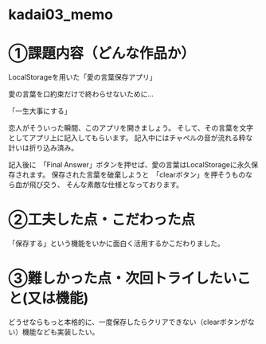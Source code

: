 # kadai03_memo

# ①課題内容（どんな作品か）
LocalStorageを用いた「愛の言葉保存アプリ」

愛の言葉を口約束だけで終わらせないために...

「一生大事にする」　

恋人がそういった瞬間、このアプリを開きましょう。
そして、その言葉を文字としてアプリ上に記入してもらいます。
記入中にはチャペルの音が流れる粋な計いは折り込み済み。

記入後に　「Final Answer」ボタンを押せば、愛の言葉はLocalStorageに永久保存されます。
保存された言葉を破棄しようと　「clearボタン」を押そうものなら血が飛び交う、
そんな素敵な仕様となっております。


# ②工夫した点・こだわった点
「保存する」という機能をいかに面白く活用するかこだわりました。


# ③難しかった点・次回トライしたいこと(又は機能)
どうせならもっと本格的に、一度保存したらクリアできない（clearボタンがない）機能なども実装したい。
